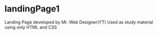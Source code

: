 # landingPage1
Landing Page developed by Mr. Web Designer(YT) Used as study material using only HTML and CSS
